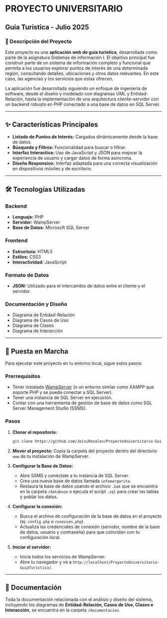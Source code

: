 # PROYECTO UNIVERSITARIO
## Guia Turistica - Julio 2025

### 📖 Descripción del Proyecto

Este proyecto es una **aplicación web de guía turística**, desarrollada como parte de la asignatura Sistemas de información I. El objetivo principal fue construir parte de un sistema de información completo y funcional que permita a los usuarios explorar puntos de interés de una determinada región, consultando detalles, ubicaciones y otros datos relevantes. En este caso, las agencias y los servicios que estas ofrecen.

La aplicación fue desarrollada siguiendo un enfoque de ingeniería de software, desde el diseño y modelado con diagramas UML y Entidad-Relación, hasta la implementación de una arquitectura cliente-servidor con un backend robusto en PHP conectado a una base de datos en SQL Server.

---

## ✨ Características Principales

* **Listado de Puntos de Interés:** Cargados dinámicamente desde la base de datos.
* **Búsqueda y Filtros:** Funcionalidad para buscar o filtrar.
* **Interfaz Interactiva:** Uso de JavaScript y JSON para mejorar la experiencia de usuario y cargar datos de forma asíncrona.
* **Diseño Responsivo:** Interfaz adaptada para una correcta visualización en dispositivos móviles y de escritorio.

---

## 🛠️ Tecnologías Utilizadas

### Backend
* **Lenguaje:** PHP 
* **Servidor:** WampServer
* **Base de Datos:** Microsoft SQL Server

### Frontend
* **Estructura:** HTML5
* **Estilos:** CSS3
* **Interactividad:** JavaScript

### Formato de Datos
* **JSON:** Utilizado para el intercambio de datos entre el cliente y el servidor.

### Documentación y Diseño
* Diagrama de Entidad-Relación
* Diagrama de Casos de Uso
* Diagrama de Clases
* Diagrama de Interacción

---

## 🚀 Puesta en Marcha

Para ejecutar este proyecto en tu entorno local, sigue estos pasos:

### Prerrequisitos
* Tener instalado [WampServer](https://www.wampserver.com/en/) (o un entorno similar como XAMPP que soporte PHP y se pueda conectar a SQL Server).
* Tener una instancia de SQL Server en ejecución.
* Contar con una herramienta de gestión de base de datos como SQL Server Management Studio (SSMS).

### Pasos
1.  **Clonar el repositorio:**
    ```bash
    git clone https://github.com/JeisiRosales/ProyectoUniversitario-GuiaTuristica.git
    ```
2.  **Mover el proyecto:**
    Copia la carpeta del proyecto dentro del directorio `www` de tu instalación de WampServer.

3.  **Configurar la Base de Datos:**
    * Abre SSMS y conéctate a tu instancia de SQL Server.
    * Crea una nueva base de datos llamada `infomargarita`.
    * Restaura la base de datos usando el archivo `.bak` que se encuentra en la carpeta `/database` o ejecuta el script `.sql` para crear las tablas y poblar los datos.

4.  **Configurar la conexión:**
    * Busca el archivo de configuración de la base de datos en el proyecto (ej: `config.php` o `conexion.php`).
    * Actualiza las credenciales de conexión (servidor, nombre de la base de datos, usuario y contraseña) para que coincidan con tu configuración local.

5.  **Iniciar el servidor:**
    * Inicia todos los servicios de WampServer.
    * Abre tu navegador y ve a `http://localhost/ProyectoUniversitario-GuiaTuristica/`.

---

## 📄 Documentación

Toda la documentación relacionada con el análisis y diseño del sistema, incluyendo los diagramas de **Entidad-Relación, Casos de Uso, Clases e Interacción**, se encuentra en la carpeta `/documentacion`.
